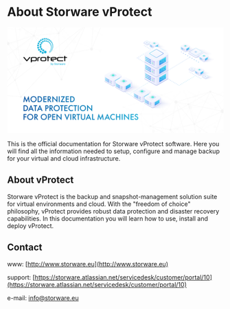 # About Storware vProtect

![](.gitbook/assets/vprotect_introduction.png)

This is the official documentation for Storware vProtect software. Here you will find all the information needed to setup, configure and manage backup for your virtual and cloud infrastructure.

## About vProtect

Storware vProtect is the backup and snapshot-management solution suite for virtual environments and cloud. With the "freedom of choice" philosophy, vProtect provides robust data protection and disaster recovery capabilities. In this documentation you will learn how to use, install and deploy vProtect.

## Contact

www: [http://www.storware.eu](http://www.storware.eu)

support: [https://storware.atlassian.net/servicedesk/customer/portal/10](https://storware.atlassian.net/servicedesk/customer/portal/10)

e-mail: [info@storware.eu](mailto:info@storware.eu)

